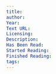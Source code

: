 ```yaml
---
title: 
author: 
Year: 
Text URL: 
Licensing: 
Description: 
Has Been Read: 
Started Reading: 
Finished Reading: 
tags:
---
```

